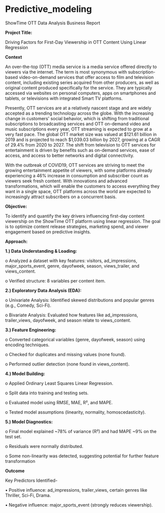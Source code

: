 # Predictive_modeling
ShowTime OTT Data Analysis Business Report

**Project Title:**

Driving Factors for First-Day Viewership in OTT Content Using Linear Regression

**Context**

An over-the-top (OTT) media service is a media service offered directly to viewers via the internet. The term is most synonymous with subscription-based video-on-demand services that offer access to film and television content, including existing series acquired from other producers, as well as original content produced specifically for the service. They are typically accessed via websites on personal computers, apps on smartphones and tablets, or televisions with integrated Smart TV platforms.

Presently, OTT services are at a relatively nascent stage and are widely accepted as a trending technology across the globe. With the increasing change in customers' social behavior, which is shifting from traditional subscriptions to broadcasting services and OTT on-demand video and music subscriptions every year, OTT streaming is expected to grow at a very fast pace. The global OTT market size was valued at $121.61 billion in 2019 and is projected to reach $1,039.03 billion by 2027, growing at a CAGR of 29.4% from 2020 to 2027. The shift from television to OTT services for entertainment is driven by benefits such as on-demand services, ease of access, and access to better networks and digital connectivity.

With the outbreak of COVID19, OTT services are striving to meet the growing entertainment appetite of viewers, with some platforms already experiencing a 46% increase in consumption and subscriber count as viewers seek fresh content. With innovations and advanced transformations, which will enable the customers to access everything they want in a single space, OTT platforms across the world are expected to increasingly attract subscribers on a concurrent basis.

**Objective:**

To identify and quantify the key drivers influencing first-day content viewership on the ShowTime OTT platform using linear regression. The goal is to optimize content release strategies, marketing spend, and viewer engagement based on predictive insights.

**Approach:**

**1.)	Data Understanding & Loading:**

o	Analyzed a dataset with key features: visitors, ad_impressions, major_sports_event, genre, dayofweek, season, views_trailer, and views_content.

o	Verified structure: 8 variables per content item.

**2.)	Exploratory Data Analysis (EDA):**

o	Univariate Analysis: Identified skewed distributions and popular genres (e.g., Comedy, Sci-Fi).

o	Bivariate Analysis: Evaluated how features like ad_impressions, trailer_views, dayofweek, and season relate to views_content.

**3.)	Feature Engineering:**

o	Converted categorical variables (genre, dayofweek, season) using encoding techniques.

o	Checked for duplicates and missing values (none found).

o	Performed outlier detection (none found in views_content).

**4.)	Model Building:**

o	Applied Ordinary Least Squares Linear Regression.

o	Split data into training and testing sets.

o	Evaluated model using RMSE, MAE, R², and MAPE.

o	Tested model assumptions (linearity, normality, homoscedasticity).

**5.)	Model Diagnostics:**

o	Final model explained ~78% of variance (R²) and had MAPE ~9% on the test set.

o	Residuals were normally distributed.

o	Some non-linearity was detected, suggesting potential for further feature transformation

**Outcome**

Key Predictors Identified-

•	Positive influence: ad_impressions, trailer_views, certain genres like Thriller, Sci-Fi, Drama.

•	Negative influence: major_sports_event (strongly reduces viewership).

